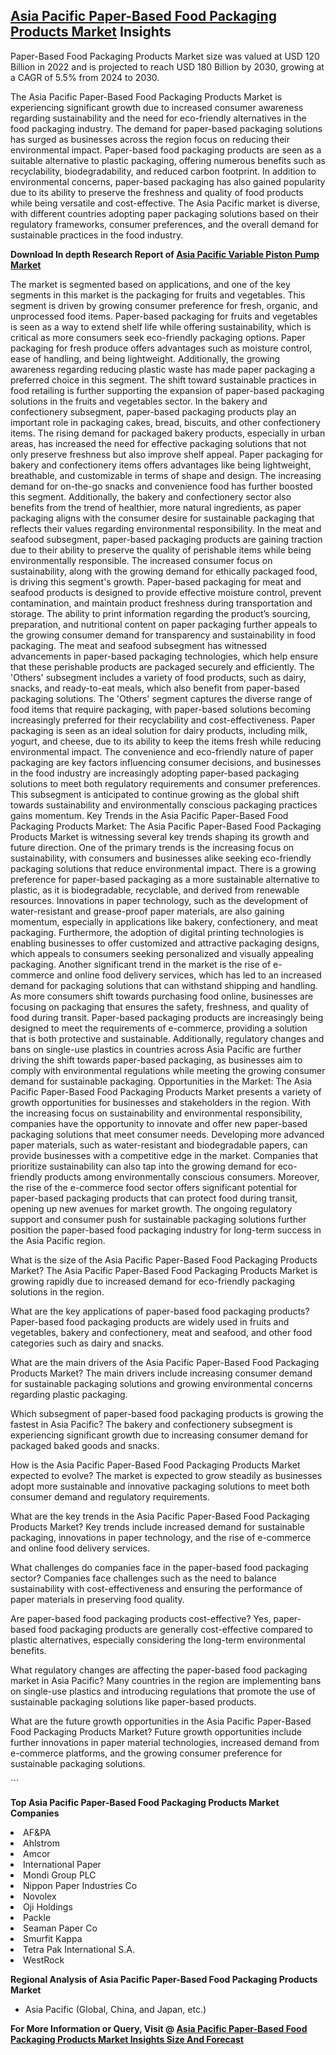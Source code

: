 <h2><a href="https://www.verifiedmarketreports.com/download-sample/?rid=378676&amp;utm_source=Github-Feb&amp;utm_medium=225" target="_blank">Asia Pacific Paper-Based Food Packaging Products Market</a> Insights</h2><p>Paper-Based Food Packaging Products Market size was valued at USD 120 Billion in 2022 and is projected to reach USD 180 Billion by 2030, growing at a CAGR of 5.5% from 2024 to 2030.</p><p><p>The Asia Pacific Paper-Based Food Packaging Products Market is experiencing significant growth due to increased consumer awareness regarding sustainability and the need for eco-friendly alternatives in the food packaging industry. The demand for paper-based packaging solutions has surged as businesses across the region focus on reducing their environmental impact. Paper-based food packaging products are seen as a suitable alternative to plastic packaging, offering numerous benefits such as recyclability, biodegradability, and reduced carbon footprint. In addition to environmental concerns, paper-based packaging has also gained popularity due to its ability to preserve the freshness and quality of food products while being versatile and cost-effective. The Asia Pacific market is diverse, with different countries adopting paper packaging solutions based on their regulatory frameworks, consumer preferences, and the overall demand for sustainable practices in the food industry. <p><strong>Download In depth Research Report of <a href="https://www.verifiedmarketreports.com/download-sample/?rid=236118&amp;utm_source=Pulse-Dec&amp;utm_medium=225" target="_blank">Asia Pacific Variable Piston Pump Market</a></strong></p></p> <p>The market is segmented based on applications, and one of the key segments in this market is the packaging for fruits and vegetables. This segment is driven by growing consumer preference for fresh, organic, and unprocessed food items. Paper-based packaging for fruits and vegetables is seen as a way to extend shelf life while offering sustainability, which is critical as more consumers seek eco-friendly packaging options. Paper packaging for fresh produce offers advantages such as moisture control, ease of handling, and being lightweight. Additionally, the growing awareness regarding reducing plastic waste has made paper packaging a preferred choice in this segment. The shift toward sustainable practices in food retailing is further supporting the expansion of paper-based packaging solutions in the fruits and vegetables sector. In the bakery and confectionery subsegment, paper-based packaging products play an important role in packaging cakes, bread, biscuits, and other confectionery items. The rising demand for packaged bakery products, especially in urban areas, has increased the need for effective packaging solutions that not only preserve freshness but also improve shelf appeal. Paper packaging for bakery and confectionery items offers advantages like being lightweight, breathable, and customizable in terms of shape and design. The increasing demand for on-the-go snacks and convenience food has further boosted this segment. Additionally, the bakery and confectionery sector also benefits from the trend of healthier, more natural ingredients, as paper packaging aligns with the consumer desire for sustainable packaging that reflects their values regarding environmental responsibility. In the meat and seafood subsegment, paper-based packaging products are gaining traction due to their ability to preserve the quality of perishable items while being environmentally responsible. The increased consumer focus on sustainability, along with the growing demand for ethically packaged food, is driving this segment's growth. Paper-based packaging for meat and seafood products is designed to provide effective moisture control, prevent contamination, and maintain product freshness during transportation and storage. The ability to print information regarding the product’s sourcing, preparation, and nutritional content on paper packaging further appeals to the growing consumer demand for transparency and sustainability in food packaging. The meat and seafood subsegment has witnessed advancements in paper-based packaging technologies, which help ensure that these perishable products are packaged securely and efficiently. The 'Others' subsegment includes a variety of food products, such as dairy, snacks, and ready-to-eat meals, which also benefit from paper-based packaging solutions. The 'Others' segment captures the diverse range of food items that require packaging, with paper-based solutions becoming increasingly preferred for their recyclability and cost-effectiveness. Paper packaging is seen as an ideal solution for dairy products, including milk, yogurt, and cheese, due to its ability to keep the items fresh while reducing environmental impact. The convenience and eco-friendly nature of paper packaging are key factors influencing consumer decisions, and businesses in the food industry are increasingly adopting paper-based packaging solutions to meet both regulatory requirements and consumer preferences. This subsegment is anticipated to continue growing as the global shift towards sustainability and environmentally conscious packaging practices gains momentum. Key Trends in the Asia Pacific Paper-Based Food Packaging Products Market: The Asia Pacific Paper-Based Food Packaging Products Market is witnessing several key trends shaping its growth and future direction. One of the primary trends is the increasing focus on sustainability, with consumers and businesses alike seeking eco-friendly packaging solutions that reduce environmental impact. There is a growing preference for paper-based packaging as a more sustainable alternative to plastic, as it is biodegradable, recyclable, and derived from renewable resources. Innovations in paper technology, such as the development of water-resistant and grease-proof paper materials, are also gaining momentum, especially in applications like bakery, confectionery, and meat packaging. Furthermore, the adoption of digital printing technologies is enabling businesses to offer customized and attractive packaging designs, which appeals to consumers seeking personalized and visually appealing packaging. Another significant trend in the market is the rise of e-commerce and online food delivery services, which has led to an increased demand for packaging solutions that can withstand shipping and handling. As more consumers shift towards purchasing food online, businesses are focusing on packaging that ensures the safety, freshness, and quality of food during transit. Paper-based packaging products are increasingly being designed to meet the requirements of e-commerce, providing a solution that is both protective and sustainable. Additionally, regulatory changes and bans on single-use plastics in countries across Asia Pacific are further driving the shift towards paper-based packaging, as businesses aim to comply with environmental regulations while meeting the growing consumer demand for sustainable packaging. Opportunities in the Market: The Asia Pacific Paper-Based Food Packaging Products Market presents a variety of growth opportunities for businesses and stakeholders in the region. With the increasing focus on sustainability and environmental responsibility, companies have the opportunity to innovate and offer new paper-based packaging solutions that meet consumer needs. Developing more advanced paper materials, such as water-resistant and biodegradable papers, can provide businesses with a competitive edge in the market. Companies that prioritize sustainability can also tap into the growing demand for eco-friendly products among environmentally conscious consumers. Moreover, the rise of the e-commerce food sector offers significant potential for paper-based packaging products that can protect food during transit, opening up new avenues for market growth. The ongoing regulatory support and consumer push for sustainable packaging solutions further position the paper-based food packaging industry for long-term success in the Asia Pacific region. <p>What is the size of the Asia Pacific Paper-Based Food Packaging Products Market? The Asia Pacific Paper-Based Food Packaging Products Market is growing rapidly due to increased demand for eco-friendly packaging solutions in the region.</p> <p>What are the key applications of paper-based food packaging products? Paper-based food packaging products are widely used in fruits and vegetables, bakery and confectionery, meat and seafood, and other food categories such as dairy and snacks.</p> <p>What are the main drivers of the Asia Pacific Paper-Based Food Packaging Products Market? The main drivers include increasing consumer demand for sustainable packaging solutions and growing environmental concerns regarding plastic packaging.</p> <p>Which subsegment of paper-based food packaging products is growing the fastest in Asia Pacific? The bakery and confectionery subsegment is experiencing significant growth due to increasing consumer demand for packaged baked goods and snacks.</p> <p>How is the Asia Pacific Paper-Based Food Packaging Products Market expected to evolve? The market is expected to grow steadily as businesses adopt more sustainable and innovative packaging solutions to meet both consumer demand and regulatory requirements.</p> <p>What are the key trends in the Asia Pacific Paper-Based Food Packaging Products Market? Key trends include increased demand for sustainable packaging, innovations in paper technology, and the rise of e-commerce and online food delivery services.</p> <p>What challenges do companies face in the paper-based food packaging sector? Companies face challenges such as the need to balance sustainability with cost-effectiveness and ensuring the performance of paper materials in preserving food quality.</p> <p>Are paper-based food packaging products cost-effective? Yes, paper-based food packaging products are generally cost-effective compared to plastic alternatives, especially considering the long-term environmental benefits.</p> <p>What regulatory changes are affecting the paper-based food packaging market in Asia Pacific? Many countries in the region are implementing bans on single-use plastics and introducing regulations that promote the use of sustainable packaging solutions like paper-based products.</p> <p>What are the future growth opportunities in the Asia Pacific Paper-Based Food Packaging Products Market? Future growth opportunities include further innovations in paper material technologies, increased demand from e-commerce platforms, and the growing consumer preference for sustainable packaging solutions.</p> ```</p><p><strong>Top Asia Pacific Paper-Based Food Packaging Products Market Companies</strong></p><div data-test-id=""><p><li>AF&PA</li><li> Ahlstrom</li><li> Amcor</li><li> International Paper</li><li> Mondi Group PLC</li><li> Nippon Paper Industries Co</li><li> Novolex</li><li> Oji Holdings</li><li> Packle</li><li> Seaman Paper Co</li><li> Smurfit Kappa</li><li> Tetra Pak International S.A.</li><li> WestRock</li></p><div><strong>Regional Analysis of&nbsp;Asia Pacific Paper-Based Food Packaging Products Market</strong></div><ul><li dir="ltr"><p dir="ltr">Asia Pacific (Global, China, and Japan, etc.)</p></li></ul><p><strong>For More Information or Query, Visit @&nbsp;</strong><strong><a href="https://www.verifiedmarketreports.com/product/paper-based-food-packaging-products-market/?utm_source=Github-Feb&amp;utm_medium=225" target="_blank">Asia Pacific Paper-Based Food Packaging Products Market Insights Size And Forecast</a></strong></p></div><h2>&nbsp;</h2><div data-test-id="">&nbsp;</div>
